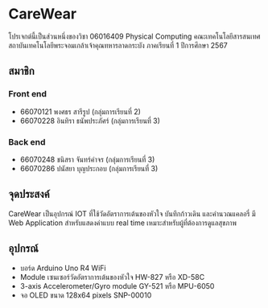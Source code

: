 # CareWear
โปรเจกต์นี้เป็นส่วนหนึ่งของวิชา 06016409 Physical Computing 
คณะเทคโนโลยีสารสนเทศ สถาบันเทคโนโลยีพระจอมเกล้าเจ้าคุณทหารลาดกระบัง ภาคเรียนที่ 1 ปีการศึกษา 2567

## สมาชิก

### Front end
- 66070121 พงศธร สารีรูป (กลุ่มการเรียนที่ 2)
- 66070228 อินทิรา ธนัพประภัศร์ (กลุ่มการเรียนที่ 3)

### Back end
- 66070248 ชนิสรา จันทร์คำจร (กลุ่มการเรียนที่ 3)
- 66070286 ปนัสยา บุญประกอบ (กลุ่มการเรียนที่ 3)

## จุดประสงค์
CareWear เป็นอุปกรณ์ IOT ที่ใช้วัดอัตราการเต้นของหัวใจ บันทึกก้าวเดิน และคำนวณแคลอรี่ มี Web Application สำหรับแสดงค่าแบบ real time เหมาะสำหรับผู้ที่ต้องการดูแลสุขภาพ

## อุปกรณ์
- บอร์ด Arduino Uno R4 WiFi
- Module เซนเซอร์วัดอัตราการเต้นของหัวใจ HW-827 หรือ XD-58C
- 3-axis Accelerometer/Gyro module GY-521 หรือ MPU-6050
- จอ OLED ขนาด 128x64 pixels SNP-00010
